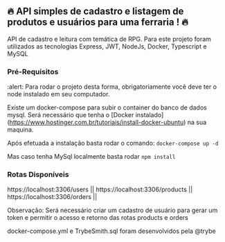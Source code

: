 ## 🔥 API simples de cadastro e listagem de produtos e usuários para uma ferraria ! 🔥

API de cadastro e leitura com temática de RPG. Para este projeto foram utilizados as tecnologias Express, JWT, NodeJs, Docker, Typescript e MySQL

### Pré-Requisitos

:alert: Para rodar o projeto desta forma, obrigatoriamente você deve ter o node instalado em seu computador.

Existe um docker-compose para subir o container do banco de dados mysql. Será necessário que tenha o [Docker instalado] (https://www.hostinger.com.br/tutoriais/install-docker-ubuntu) na sua maquina.

Após efetuada a instalação basta rodar o comando: ``` docker-compose up -d ```

Mas caso tenha MySql localmente basta rodar ```npm install ```

### Rotas Disponíveis

https://localhost:3306/users  || 
https://localhost:3306/products ||
https://localhost:3306/orders ||

Observação: Será necessário criar um cadastro de usuário para gerar um token e permitir o acesso e retorno das rotas products e orders


docker-compose.yml e TrybeSmith.sql foram desenvolvidos pela @trybe
